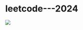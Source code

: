 # leetcode---2024

<img src="https://github.com/Pushpakumar02/leetcode-2024/blob/main/big-o-cheatsheet.pdf">
